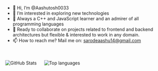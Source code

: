 - 👋 Hi, I’m @Aashutosh0033
- 👀 I’m interested in exploring new technologies 
- 🌱 Always a C++ and JavaScript learner and an admirer of all programming languages
- 💞️ Ready to collaborate on projects related to frontend and backend architectures but flexible & interested to work in any domain.
- 📫 How to reach me? Mail me on: sarodeaashu14@gmail.com 




<br><br>![GitHub Stats](https://github-readme-stats.vercel.app/api?username=Aashutosh0033&count_private=true&show_icons=true&theme=radical)&nbsp;&nbsp;&nbsp;&nbsp;&nbsp;
![Top languages](https://github-readme-stats.vercel.app/api/top-langs/?username=Aashutosh0033&show_icons=true&theme=radical)<br><br><br>





<!---
Aashutosh0033/Aashutosh0033 is a ✨ special ✨ repository because its `README.md` (this file) appears on your GitHub profile.
You can click the Preview link to take a look at your changes.
--->
